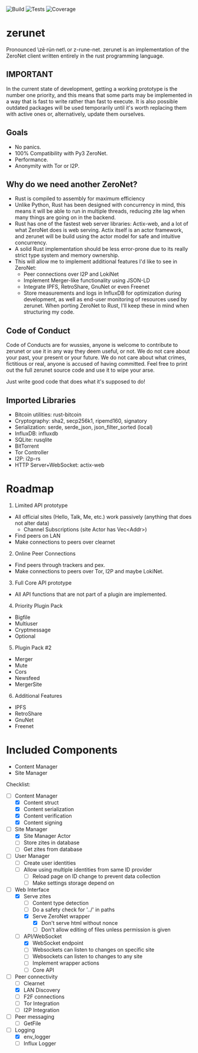 ![Build](http://localhost:43110/14mVJrvB1XqtC4Aq55BmXyf9yXUN9iWwd8/img/build.svg)
![Tests](http://localhost:43110/14mVJrvB1XqtC4Aq55BmXyf9yXUN9iWwd8/img/tests.svg)
![Coverage](http://localhost:43110/14mVJrvB1XqtC4Aq55BmXyf9yXUN9iWwd8/img/coverage.svg)

# zerunet
Pronounced \\zē·rün·net\\ or z-rune-net.
zerunet is an implementation of the ZeroNet client written entirely
in the rust programming language.

## IMPORTANT
In the current state of development, getting a working prototype is the
number one priority, and this means that some parts may be implemented
in a way that is fast to write rather than fast to execute. It is also
possible outdated packages will be used temporarily until it's worth
replacing them with active ones or, alternatively, update them ourselves.

## Goals
- No panics.
- 100% Compatibility with Py3 ZeroNet.
- Performance.
- Anonymity with Tor or I2P.

## Why do we need another ZeroNet?
- Rust is compiled to assembly for maximum efficiency
- Unlike Python, Rust has been designed with concurrency in mind,
  this means it will be able to run in multiple threads, reducing
  zite lag when many things are going on in the backend.
- Rust has one of the fastest web server libraries: Actix-web, and a
  lot of what ZeroNet does is web serving. Actix itself is an actor
  framework, and zerunet will be build using the actor model for
  safe and intuitive concurrency.
- A solid Rust implementation should be less error-prone due to its
  really strict type system and memory ownership.
- This will allow me to implement additional features I'd like to see in ZeroNet:
  - Peer connections over I2P and LokiNet
  - Implement Merger-like functionality using JSON-LD
  - Integrate IPFS, RetroShare, GnuNet or even Freenet
  - Store measurements and logs in InfluxDB for optimization during development,
    as well as end-user monitoring of resources used by zerunet.
  When porting ZeroNet to Rust, I'll keep these in mind when structuring my code.

## Code of Conduct
Code of Conducts are for wussies, anyone is welcome to contribute to
zerunet or use it in any way they deem useful, or not. We do not care about
your past, your present or your future. We do not care about what crimes,
fictitious or real, anyone is accused of having committed. Feel free to print
out the full zerunet source code and use it to wipe your arse.

Just write good code that does what it's supposed to do!

## Imported Libraries
- Bitcoin utilities: rust-bitcoin
- Cryptography: sha2, secp256k1, ripemd160, signatory
- Serialization: serde, serde_json, json_filter_sorted (local)
- InfluxDB: influxdb
- SQLite: rusqlite
- BitTorrent
- Tor Controller
- I2P: i2p-rs
- HTTP Server+WebSocket: actix-web

# Roadmap

1. Limited API prototype
  - All official sites (Hello, Talk, Me, etc.) work passively (anything that does not alter data)
    - Channel Subscriptions (site Actor has Vec<Addr<Websocket>>)
  - Find peers on LAN
  - Make connections to peers over clearnet
2. Online Peer Connections
  - Find peers through trackers and pex.
  - Make connections to peers over Tor, I2P and maybe LokiNet.
3. Full Core API prototype
  - All API functions that are not part of a plugin are implemented.
4. Priority Plugin Pack
  - Bigfile
  - Multiuser
  - Cryptmessage
  - Optional
5. Plugin Pack #2
  - Merger
  - Mute
  - Cors
  - Newsfeed
  - MergerSite
6. Additional Features
  - IPFS
  - RetroShare
  - GnuNet
  - Freenet

# Included Components
- Content Manager
- Site Manager

Checklist:
- [ ] Content Manager
  - [x] Content struct
  - [x] Content serialization
  - [x] Content verification
  - [x] Content signing
- [ ] Site Manager
  - [x] Site Manager Actor
  - [ ] Store zites in database
  - [ ] Get zites from database
- [ ] User Manager
  - [ ] Create user identities
  - [ ] Allow using multiple identities from same ID provider
    - [ ] Reload page on ID change to prevent data collection
    - [ ] Make settings storage depend on
- [ ] Web Interface
  - [x] Serve zites
    - [ ] Content type detection
    - [ ] Do a safety check for '../' in paths
    - [x] Serve ZeroNet wrapper
      - [x] Don't serve html without nonce
      - [ ] Don't allow editing of files unless permission is given
  - [ ] API/WebSocket
    - [x] WebSocket endpoint
    - [ ] Websockets can listen to changes on specific site
    - [ ] Websockets can listen to changes to any site
    - [ ] Implement wrapper actions
    - [ ] Core API
- [ ] Peer connectivity
  - [ ] Clearnet
  - [x] LAN Discovery
  - [ ] F2F connections
  - [ ] Tor Integration
  - [ ] I2P Integration
- [ ] Peer messaging
  - [ ] GetFile
- [ ] Logging
  - [x] env_logger
  - [ ] Influx Logger
